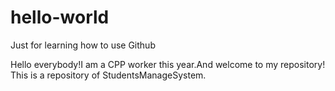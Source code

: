 # hello-world
Just for learning how to use Github

Hello everybody!I am a CPP worker this year.And welcome to my repository!
This is a repository of StudentsManageSystem.
